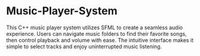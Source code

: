 # Music-Player-System
This C++ music player system utilizes SFML to create a seamless audio experience. Users can navigate music folders to find their favorite songs, then control playback and volume with ease. The intuitive interface makes it simple to select tracks and enjoy uninterrupted music listening. 
